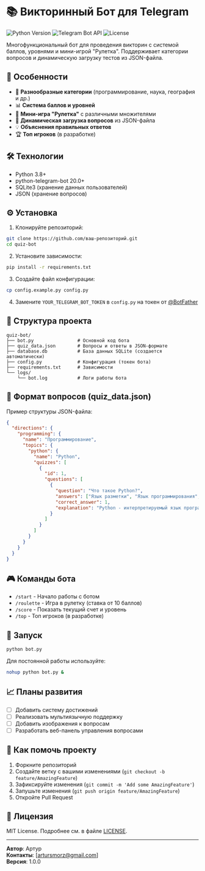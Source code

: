 # 📚 Викторинный Бот для Telegram

![Python Version](https://img.shields.io/badge/python-3.8%2B-blue)
![Telegram Bot API](https://img.shields.io/badge/Telegram%20Bot%20API-20.0%2B-lightgrey)
![License](https://img.shields.io/badge/license-MIT-green)

Многофункциональный бот для проведения викторин с системой баллов, уровнями и мини-игрой "Рулетка". Поддерживает категории вопросов и динамическую загрузку тестов из JSON-файла.

## 🌟 Особенности

- 🎯 **Разнообразные категории** (программирование, наука, география и др.)
- 📊 **Система баллов и уровней**
- 🎰 **Мини-игра "Рулетка"** с различными множителями
- 📝 **Динамическая загрузка вопросов** из JSON-файла
- 💡 **Объяснения правильных ответов**
- 🏆 **Топ игроков** (в разработке)

## 🛠 Технологии

- Python 3.8+
- python-telegram-bot 20.0+
- SQLite3 (хранение данных пользователей)
- JSON (хранение вопросов)

## ⚙️ Установка

1. Клонируйте репозиторий:
```bash
git clone https://github.com/ваш-репозиторий.git
cd quiz-bot
```

2. Установите зависимости:
```bash
pip install -r requirements.txt
```

3. Создайте файл конфигурации:
```bash
cp config.example.py config.py
```

4. Замените `YOUR_TELEGRAM_BOT_TOKEN` в `config.py` на токен от [@BotFather](https://t.me/BotFather)

## 📂 Структура проекта

```
quiz-bot/
├── bot.py                # Основной код бота
├── quiz_data.json        # Вопросы и ответы в JSON-формате
├── database.db           # База данных SQLite (создается автоматически)
├── config.py             # Конфигурация (токен бота)
├── requirements.txt      # Зависимости
└── logs/
    └── bot.log           # Логи работы бота
```

## 📝 Формат вопросов (quiz_data.json)

Пример структуры JSON-файла:
```json
{
  "directions": {
    "programming": {
      "name": "Программирование",
      "topics": {
        "python": {
          "name": "Python",
          "quizzes": [
            {
              "id": 1,
              "questions": [
                {
                  "question": "Что такое Python?",
                  "answers": ["Язык разметки", "Язык программирования", "База данных", "Фреймворк"],
                  "correct_answer": 1,
                  "explanation": "Python - интерпретируемый язык программирования высокого уровня"
                }
              ]
            }
          ]
        }
      }
    }
  }
}
```

## 🎮 Команды бота

- `/start` - Начало работы с ботом
- `/roulette` - Игра в рулетку (ставка от 10 баллов)
- `/score` - Показать текущий счет и уровень
- `/top` - Топ игроков (в разработке)

## 🚀 Запуск

```bash
python bot.py
```

Для постоянной работы используйте:
```bash
nohup python bot.py &
```

## 📈 Планы развития

- [ ] Добавить систему достижений
- [ ] Реализовать мультиязычную поддержку
- [ ] Добавить изображения к вопросам
- [ ] Разработать веб-панель управления вопросами

## 🤝 Как помочь проекту

1. Форкните репозиторий
2. Создайте ветку с вашими изменениями (`git checkout -b feature/AmazingFeature`)
3. Зафиксируйте изменения (`git commit -m 'Add some AmazingFeature'`)
4. Запушьте изменения (`git push origin feature/AmazingFeature`)
5. Откройте Pull Request

## 📜 Лицензия

MIT License. Подробнее см. в файле [LICENSE](LICENSE).

---

**Автор**: Артур  
**Контакты**: [artursmorz@gmail.com]  
**Версия**: 1.0.0
